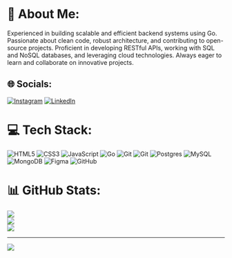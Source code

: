 # 💫 About Me:
Experienced in building scalable and efficient backend systems using Go. Passionate about clean code, robust architecture, and contributing to open-source projects. Proficient in developing RESTful APIs, working with SQL and NoSQL databases, and leveraging cloud technologies. Always eager to learn and collaborate on innovative projects.<br>


## 🌐 Socials:
[![Instagram](https://img.shields.io/badge/Instagram-%23E4405F.svg?logo=Instagram&logoColor=white)](https://instagram.com/ATHUL) [![LinkedIn](https://img.shields.io/badge/LinkedIn-%230077B5.svg?logo=linkedin&logoColor=white)](https://linkedin.com/in/athul-krishna) 

# 💻 Tech Stack:
![HTML5](https://img.shields.io/badge/html5-%23E34F26.svg?style=plastic&logo=html5&logoColor=white) ![CSS3](https://img.shields.io/badge/css3-%231572B6.svg?style=plastic&logo=css3&logoColor=white) ![JavaScript](https://img.shields.io/badge/javascript-%23323330.svg?style=plastic&logo=javascript&logoColor=%23F7DF1E) ![Go](https://img.shields.io/badge/go-%2300ADD8.svg?style=plastic&logo=go&logoColor=white) ![Git](https://img.shields.io/badge/git-%23F05033.svg?style=plastic&logo=git&logoColor=white) ![Git](https://img.shields.io/badge/git-%23F05033.svg?style=plastic&logo=git&logoColor=white) ![Postgres](https://img.shields.io/badge/postgres-%23316192.svg?style=plastic&logo=postgresql&logoColor=white) ![MySQL](https://img.shields.io/badge/mysql-4479A1.svg?style=plastic&logo=mysql&logoColor=white) ![MongoDB](https://img.shields.io/badge/MongoDB-%234ea94b.svg?style=plastic&logo=mongodb&logoColor=white) ![Figma](https://img.shields.io/badge/figma-%23F24E1E.svg?style=plastic&logo=figma&logoColor=white) ![GitHub](https://img.shields.io/badge/github-%23121011.svg?style=plastic&logo=github&logoColor=white)
# 📊 GitHub Stats:
![](https://github-readme-stats.vercel.app/api?username=AthulKrishna2501&theme=dark&hide_border=false&include_all_commits=false&count_private=false)<br/>
![](https://github-readme-streak-stats.herokuapp.com/?user=AthulKrishna2501&theme=dark&hide_border=false)<br/>
![](https://github-readme-stats.vercel.app/api/top-langs/?username=AthulKrishna2501&theme=dark&hide_border=false&include_all_commits=false&count_private=false&layout=compact)

---
[![](https://visitcount.itsvg.in/api?id=AthulKrishna2501&icon=0&color=0)](https://visitcount.itsvg.in)

<!-- Proudly created with GPRM ( https://gprm.itsvg.in ) -->
